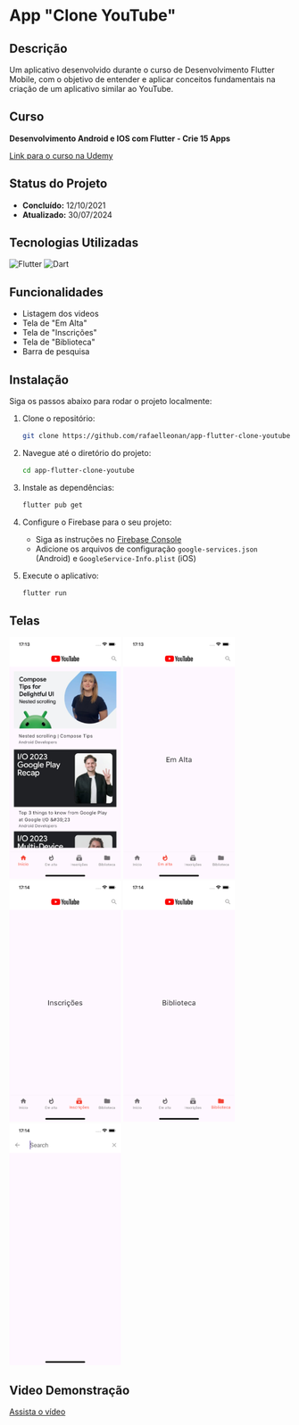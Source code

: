 # App "Clone YouTube"

## Descrição

Um aplicativo desenvolvido durante o curso de Desenvolvimento Flutter Mobile, com o objetivo de entender e aplicar conceitos fundamentais na criação de um aplicativo similar ao YouTube.

## Curso

**Desenvolvimento Android e IOS com Flutter - Crie 15 Apps**

[Link para o curso na Udemy](https://www.udemy.com/course/desenvolvimento-android-e-ios-com-flutter/?couponCode=MCLARENT71824)

## Status do Projeto

- **Concluído:** 12/10/2021
- **Atualizado:** 30/07/2024

## Tecnologias Utilizadas

![Flutter](https://img.shields.io/badge/Flutter-3.22.2-blue)
![Dart](https://img.shields.io/badge/Dart-3.4.3-blue)

## Funcionalidades

- Listagem dos videos
- Tela de "Em Alta"
- Tela de "Inscrições"
- Tela de "Biblioteca"
- Barra de pesquisa

## Instalação

Siga os passos abaixo para rodar o projeto localmente:

1. Clone o repositório:
    ```sh
    git clone https://github.com/rafaelleonan/app-flutter-clone-youtube.git
    ```
2. Navegue até o diretório do projeto:
    ```sh
    cd app-flutter-clone-youtube
    ```
3. Instale as dependências:
    ```sh
    flutter pub get
    ```
4. Configure o Firebase para o seu projeto:
    - Siga as instruções no [Firebase Console](https://console.firebase.google.com/)
    - Adicione os arquivos de configuração `google-services.json` (Android) e `GoogleService-Info.plist` (iOS)

5. Execute o aplicativo:
    ```sh
    flutter run
    ```

## Telas
<p>
  <img src="assets/images/simulator_screenshot_iphone13_ios16_4home.png" alt="Tela inicial" width="200"/>
  <img src="assets/images/simulator_screenshot_iphone13_ios16_4_em_alta.png" alt="Tela em alta" width="200"/>
  <img src="assets/images/simulator_screenshot_iphone13_ios16_4inscricoes.png" alt="Tela inscrições" width="200"/>
  <img src="assets/images/simulator_screenshot_iphone13_ios16_4biblioteca.png" alt="Tela biblioteca" width="200"/>
  <img src="assets/images/simulator_screenshot_iphone13_ios16_4pesquisa.png" alt="Barra de pesquisa" width="200"/>
</p>

## Video Demonstração
[Assista o vídeo](https://uc30bf4a2cc19fb1925dcc52b923.dl.dropboxusercontent.com/cd/0/inline/CXyngxBz-cvuSwEmIDdSpzpUtaAQZC-dRgjX64VqbZLNyoRMO3ESZEqNypLJjSyNxhwm4ZH07FEKuWY_AXYI8LJeKykHmZtvPX-nHxC49AvFFs-MEXiLRyY3cJwrmPiZkbvb1XM1RTdC8RrAfZ2pdM3G/file#)

